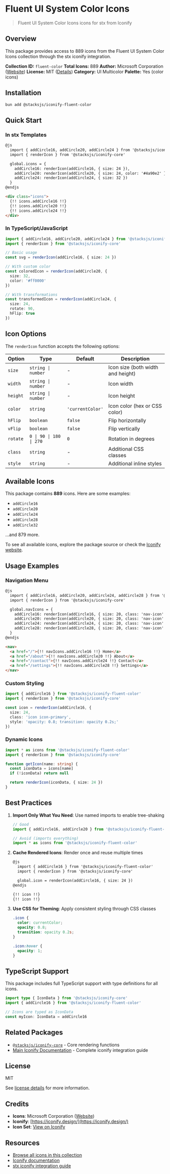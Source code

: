 # Fluent UI System Color Icons

> Fluent UI System Color Icons icons for stx from Iconify

## Overview

This package provides access to 889 icons from the Fluent UI System Color Icons collection through the stx iconify integration.

**Collection ID:** `fluent-color`
**Total Icons:** 889
**Author:** Microsoft Corporation ([Website](https://github.com/microsoft/fluentui-system-icons))
**License:** MIT ([Details](https://github.com/microsoft/fluentui-system-icons/blob/main/LICENSE))
**Category:** UI Multicolor
**Palette:** Yes (color icons)

## Installation

```bash
bun add @stacksjs/iconify-fluent-color
```

## Quick Start

### In stx Templates

```html
@js
  import { addCircle16, addCircle20, addCircle24 } from '@stacksjs/iconify-fluent-color'
  import { renderIcon } from '@stacksjs/iconify-core'

  global.icons = {
    addCircle16: renderIcon(addCircle16, { size: 24 }),
    addCircle20: renderIcon(addCircle20, { size: 24, color: '#4a90e2' }),
    addCircle24: renderIcon(addCircle24, { size: 32 })
  }
@endjs

<div class="icons">
  {!! icons.addCircle16 !!}
  {!! icons.addCircle20 !!}
  {!! icons.addCircle24 !!}
</div>
```

### In TypeScript/JavaScript

```typescript
import { addCircle16, addCircle20, addCircle24 } from '@stacksjs/iconify-fluent-color'
import { renderIcon } from '@stacksjs/iconify-core'

// Basic usage
const svg = renderIcon(addCircle16, { size: 24 })

// With custom color
const coloredIcon = renderIcon(addCircle20, {
  size: 32,
  color: '#ff0000'
})

// With transformations
const transformedIcon = renderIcon(addCircle24, {
  size: 24,
  rotate: 90,
  hFlip: true
})
```

## Icon Options

The `renderIcon` function accepts the following options:

| Option | Type | Default | Description |
|--------|------|---------|-------------|
| `size` | `string \| number` | - | Icon size (both width and height) |
| `width` | `string \| number` | - | Icon width |
| `height` | `string \| number` | - | Icon height |
| `color` | `string` | `'currentColor'` | Icon color (hex or CSS color) |
| `hFlip` | `boolean` | `false` | Flip horizontally |
| `vFlip` | `boolean` | `false` | Flip vertically |
| `rotate` | `0 \| 90 \| 180 \| 270` | `0` | Rotation in degrees |
| `class` | `string` | - | Additional CSS classes |
| `style` | `string` | - | Additional inline styles |

## Available Icons

This package contains **889** icons. Here are some examples:

- `addCircle16`
- `addCircle20`
- `addCircle24`
- `addCircle28`
- `addCircle32`

...and 879 more.

To see all available icons, explore the package source or check the [Iconify website](https://icon-sets.iconify.design/fluent-color/).

## Usage Examples

### Navigation Menu

```html
@js
  import { addCircle16, addCircle20, addCircle24, addCircle28 } from '@stacksjs/iconify-fluent-color'
  import { renderIcon } from '@stacksjs/iconify-core'

  global.navIcons = {
    addCircle16: renderIcon(addCircle16, { size: 20, class: 'nav-icon' }),
    addCircle20: renderIcon(addCircle20, { size: 20, class: 'nav-icon' }),
    addCircle24: renderIcon(addCircle24, { size: 20, class: 'nav-icon' }),
    addCircle28: renderIcon(addCircle28, { size: 20, class: 'nav-icon' })
  }
@endjs

<nav>
  <a href="/">{!! navIcons.addCircle16 !!} Home</a>
  <a href="/about">{!! navIcons.addCircle20 !!} About</a>
  <a href="/contact">{!! navIcons.addCircle24 !!} Contact</a>
  <a href="/settings">{!! navIcons.addCircle28 !!} Settings</a>
</nav>
```

### Custom Styling

```typescript
import { addCircle16 } from '@stacksjs/iconify-fluent-color'
import { renderIcon } from '@stacksjs/iconify-core'

const icon = renderIcon(addCircle16, {
  size: 24,
  class: 'icon icon-primary',
  style: 'opacity: 0.8; transition: opacity 0.2s;'
})
```

### Dynamic Icons

```typescript
import * as icons from '@stacksjs/iconify-fluent-color'
import { renderIcon } from '@stacksjs/iconify-core'

function getIcon(name: string) {
  const iconData = icons[name]
  if (!iconData) return null

  return renderIcon(iconData, { size: 24 })
}
```

## Best Practices

1. **Import Only What You Need**: Use named imports to enable tree-shaking
   ```typescript
   // Good
   import { addCircle16, addCircle20 } from '@stacksjs/iconify-fluent-color'

   // Avoid (imports everything)
   import * as icons from '@stacksjs/iconify-fluent-color'
   ```

2. **Cache Rendered Icons**: Render once and reuse multiple times
   ```html
   @js
     import { addCircle16 } from '@stacksjs/iconify-fluent-color'
     import { renderIcon } from '@stacksjs/iconify-core'

     global.icon = renderIcon(addCircle16, { size: 24 })
   @endjs

   {!! icon !!}
   {!! icon !!}
   ```

3. **Use CSS for Theming**: Apply consistent styling through CSS classes
   ```css
   .icon {
     color: currentColor;
     opacity: 0.8;
     transition: opacity 0.2s;
   }

   .icon:hover {
     opacity: 1;
   }
   ```

## TypeScript Support

This package includes full TypeScript support with type definitions for all icons.

```typescript
import type { IconData } from '@stacksjs/iconify-core'
import { addCircle16 } from '@stacksjs/iconify-fluent-color'

// Icons are typed as IconData
const myIcon: IconData = addCircle16
```

## Related Packages

- [`@stacksjs/iconify-core`](../iconify-core) - Core rendering functions
- [Main Iconify Documentation](../../docs/iconify.md) - Complete iconify integration guide

## License

MIT

See [license details](https://github.com/microsoft/fluentui-system-icons/blob/main/LICENSE) for more information.

## Credits

- **Icons**: Microsoft Corporation ([Website](https://github.com/microsoft/fluentui-system-icons))
- **Iconify**: [https://iconify.design/](https://iconify.design/)
- **Icon Set**: [View on Iconify](https://icon-sets.iconify.design/fluent-color/)

## Resources

- [Browse all icons in this collection](https://icon-sets.iconify.design/fluent-color/)
- [Iconify documentation](https://iconify.design/docs/)
- [stx iconify integration guide](../../docs/iconify.md)
